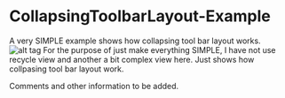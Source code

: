 # CollapsingToolbarLayout-Example
A very SIMPLE example shows how collapsing tool bar layout works.
![alt tag](https://github.com/JianhuiZhu/CollapsingToolbarLayout-Example/master/app/1185.gif)
For the purpose of just make everything SIMPLE, I have not use recycle view and another a bit complex view here. Just shows how collpasing tool bar layout work.  

Comments and other information to be added.   
